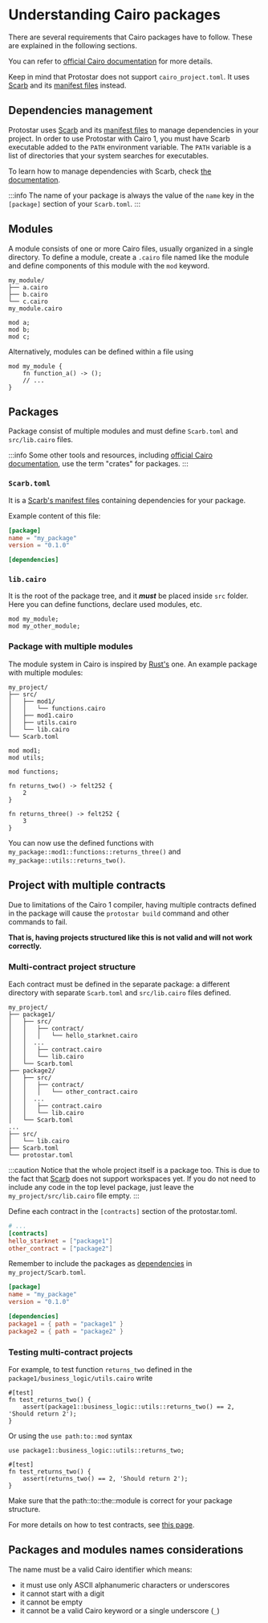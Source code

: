 # Understanding Cairo packages

There are several requirements that Cairo packages have to follow. These are explained in the following sections.

You can refer to [official Cairo documentation](https://github.com/starkware-libs/cairo/tree/main/docs/reference) for
more details. 

Keep in mind that Protostar does not support `cairo_project.toml`. 
It uses [Scarb](https://docs.swmansion.com/scarb) and its [manifest files](https://docs.swmansion.com/scarb/docs/reference/manifest) instead.

## Dependencies management

Protostar uses [Scarb](https://github.com/software-mansion/scarb) and its [manifest files](https://docs.swmansion.com/scarb/docs/reference/manifest) to manage dependencies in your project.
In order to use Protostar with Cairo 1, you must have Scarb executable added to the `PATH` environment variable. 
The `PATH` variable is a list of directories that your system searches for executables.

To learn how to manage dependencies with Scarb, check [the documentation](https://docs.swmansion.com/scarb/docs/reference/specifying-dependencies).

:::info 
The name of your package is always the value
of the `name` key in the `[package]` section of your `Scarb.toml`. 
:::

## Modules

A module consists of one or more Cairo files, usually organized in a single directory. To define a module, create
a `.cairo` file named like the module and define components of this module with the `mod` keyword.

```
my_module/
├── a.cairo
├── b.cairo
└── c.cairo
my_module.cairo
```

```cairo title="my_module.cairo"
mod a;
mod b;
mod c;
```

Alternatively, modules can be defined within a file using

```cairo title="my_module.cairo"
mod my_module {
    fn function_a() -> ();
    // ...
}
```

## Packages

Package consist of multiple modules and must define `Scarb.toml` and `src/lib.cairo` files.

:::info
Some other tools and resources,
including [official Cairo documentation](https://github.com/starkware-libs/cairo/tree/main/docs/reference), use the
term "crates" for packages.
:::

### `Scarb.toml`

It is a [Scarb's manifest files](https://docs.swmansion.com/scarb/docs/reference/manifest) 
containing dependencies for your package.

Example content of this file:

```toml title="Scarb.toml"
[package]
name = "my_package"
version = "0.1.0"

[dependencies]
```

### `lib.cairo`

It is the root of the package tree, and it ***must*** be placed inside `src` folder. 
Here you can define functions, declare used modules, etc.

```cairo title="lib.cairo"
mod my_module;
mod my_other_module;
```

### Package with multiple modules

The module system in Cairo is inspired by 
[Rust's](https://doc.rust-lang.org/rust-by-example/mod/split.html) one. 
An example package with multiple modules:

```
my_project/
├── src/
│   ├── mod1/
│   │   └── functions.cairo
│   ├── mod1.cairo
│   ├── utils.cairo
│   └── lib.cairo
└── Scarb.toml
```

```cairo title="lib.cairo"
mod mod1;
mod utils;
```

```cairo title="mod1.cairo"
mod functions;
```

```cairo title="utils.cairo"
fn returns_two() -> felt252 {
    2
}
```

```cairo title="mod1/functions.cairo"
fn returns_three() -> felt252 {
    3
}
```

You can now use the defined functions with
`my_package::mod1::functions::returns_three()` and `my_package::utils::returns_two()`.

## Project with multiple contracts

Due to limitations of the Cairo 1 compiler, having multiple contracts defined in the package will cause
the `protostar build` command and other commands to fail.

**That is, having projects structured like this is not valid and will not work correctly.**

### Multi-contract project structure

Each contract must be defined in the separate package: a different directory with separate `Scarb.toml`
and `src/lib.cairo` files defined.

```
my_project/
├── package1/
│   ├── src/
│   │   ├── contract/
│   │   │   └── hello_starknet.cairo
│   │  ...
│   │   ├── contract.cairo
│   │   └── lib.cairo
│   └── Scarb.toml
├── package2/
│   ├── src/
│   │   ├── contract/
│   │   │   └── other_contract.cairo
│   │  ...
│   │   ├── contract.cairo
│   │   └── lib.cairo
│   └── Scarb.toml
...
├── src/
│   └── lib.cairo
├── Scarb.toml
└── protostar.toml
```

:::caution
Notice that the whole project itself is a package too.
This is due to the fact that [Scarb](https://docs.swmansion.com/scarb/)
does not support workspaces yet. If you do not need to include any code 
in the top level package, just leave the `my_project/src/lib.cairo` file empty.
:::

Define each contract in the `[contracts]` section of the protostar.toml.
```toml title="protostar.toml"
# ...
[contracts]
hello_starknet = ["package1"]
other_contract = ["package2"]
```

Remember to include the packages as [dependencies](https://docs.swmansion.com/scarb/docs/reference/specifying-dependencies) in `my_project/Scarb.toml`.
```toml title="my_project/Scarb.toml"
[package]
name = "my_package"
version = "0.1.0"

[dependencies]
package1 = { path = "package1" }
package2 = { path = "package2" }
```

### Testing multi-contract projects

For example, to test function `returns_two` defined in the `package1/business_logic/utils.cairo` write

```cairo title="my_project/test_package1.cairo"
#[test]
fn test_returns_two() {
    assert(package1::business_logic::utils::returns_two() == 2, 'Should return 2');
}
```

Or using the `use path:to::mod` syntax

```cairo title="my_project/test_package2.cairo"
use package1::business_logic::utils::returns_two;

#[test]
fn test_returns_two() {
    assert(returns_two() == 2, 'Should return 2');
}
```

Make sure that the path::to::the::module is correct for your package structure.

For more details on how to test contracts, see [this page](./06-testing/README.md).


## Packages and modules names considerations

The name must be a valid Cairo identifier which means:
- it must use only ASCII alphanumeric characters or underscores
- it cannot start with a digit
- it cannot be empty
- it cannot be a valid Cairo keyword or a single underscore (`_`)
